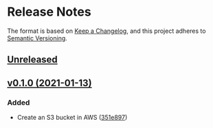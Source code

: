 # Release Notes

The format is based on [Keep a Changelog](https://keepachangelog.com/en/1.0.0/),
and this project adheres to [Semantic Versioning](https://semver.org/spec/v2.0.0.html).

## [Unreleased](https://github.com/eriktisme/aws-s3-bucket/compare/v0.1.0...master)

## [v0.1.0 (2021-01-13)](https://github.com/eriktisme/aws-s3-bucket/compare/master...v0.1.0)

### Added

- Create an S3 bucket in AWS  ([351e897](https://github.com/eriktisme/aws-s3-bucket/commit/351e897e9258cb396e492cfa4de8c78cb51569be))
